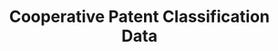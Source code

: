 ---
layout: default
bigquery: https://console.cloud.google.com/bigquery?p=patents-public-data&d=cpc&page=dataset
citation: '“Cooperative Patent Classification” by the EPO and USPTO, for public use. '
contributors: EPO, USPTO
cost: None
description: Cooperative Patent Classification Data contains the scheme and definitions
  of the Cooperative Patent Classification system for classifying patent documents.
  The CPC is the result of a partnership between the EPO and the USPTO in their joint
  effort to develop a common, internationally compatible classification system for
  technical documents, in particular patent publications, which will be used by both
  offices in the patent granting process
documentation: https://www.cooperativepatentclassification.org/cpcSchemeAndDefinitions
last_edit: Mon, 04 Apr 2022 19:07:06 GMT
location: https://www.cooperativepatentclassification.org/index
maintained_by: USPTO, EPO
schema_fields: '[''parents'', ''residual_references'', ''application_references'',
  ''childGroups'', ''title_full'', ''not_allocatable'', ''title_part'', ''glossary'',
  ''dateRevised'', ''residualReferences'', ''symbol'', ''notAllocatable'', ''synonyms'',
  ''titlePart'', ''status'', ''sizeCache'', ''informative_references'', ''limiting_references'',
  ''applicationReferences'', ''ipcConcordant'', ''informativeReferences'', ''titleFull'',
  ''ipc_concordant'', ''child_groups'', ''children'', ''breakdown_code'', ''breakdownCode'',
  ''definition'', ''limitingReferences'', ''level'', ''date_revised'', ''additional_only'']'
shortname: cooperative_patent_classification
tags:
- patents
- science
title: Cooperative Patent Classification Data
uuid: 984374a7-16e9-4b35-9445-458daceb01bf
---